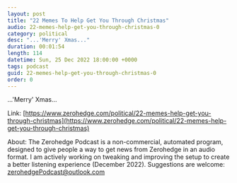 ```yaml
---
layout: post
title: "22 Memes To Help Get You Through Christmas"
audio: 22-memes-help-get-you-through-christmas-0
category: political
desc: "...'Merry' Xmas..."
duration: 00:01:54
length: 114
datetime: Sun, 25 Dec 2022 18:00:00 +0000
tags: podcast
guid: 22-memes-help-get-you-through-christmas-0
order: 0
---
```

...'Merry' Xmas...

Link: [https://www.zerohedge.com/political/22-memes-help-get-you-through-christmas](https://www.zerohedge.com/political/22-memes-help-get-you-through-christmas)

About: The Zerohedge Podcast is a non-commercial, automated program, designed to give people a way to get news from Zerohedge in an audio format.  I am actively working on tweaking and improving the setup to create a better listening experience (December 2022).  Suggestions are welcome: [zerohedgePodcast@outlook.com](mailto:zerohedgePodcast@outlook.com)